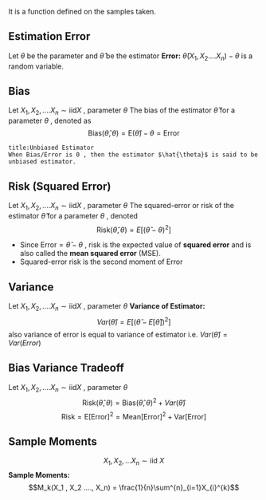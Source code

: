  It is a function defined on the samples taken. 

## Estimation Error 
Let $\theta$ be the parameter and $\hat{\theta}$ be the estimator
**Error:**  $\hat{\theta}(X_1 , X_2 .... X_n) - \theta$ is a random variable.

## Bias 
Let $X_1 , X_2 , .... X_n \sim \text{iid} X$ , parameter $\theta$
The bias of the estimator $\hat{\theta}$ for a parameter $\theta$ , denoted as 
$$\text{Bias}(\hat{\theta} , \theta) = \text{E}(\hat{\theta}) - \theta = \text{Error}$$
```ad-note 
title:Unbiased Estimator 
When Bias/Error is 0 , then the estimator $\hat{\theta}$ is said to be unbiased estimator.
```

## Risk (Squared Error)
Let $X_1 , X_2 , .... X_n \sim \text{iid} X$ , parameter $\theta$
The squared-error or risk of the estimator $\hat{\theta}$ for a parameter $\theta$ , denoted 
$$\text{Risk}(\hat{\theta}, \theta) = {E[(\hat{\theta} - \theta)^2]}$$
- Since $\text{Error} = \hat{\theta} -\theta$ , risk is the expected value of **squared error** and is also called the **mean squared error** (MSE).
- Squared-error risk is the second moment of Error 

## Variance 
Let $X_1 , X_2 , .... X_n \sim \text{iid} X$ , parameter $\theta$
**Variance of Estimator:**
$$Var(\hat{\theta}) = E[(\hat{\theta} - E[\hat{\theta}])^2]$$
also variance of error is equal to variance of estimator i.e. $Var(\hat{\theta}) = Var(Error)$

## Bias Variance Tradeoff 
Let $X_1 , X_2 , .... X_n \sim \text{iid} X$ , parameter $\theta$
$$\text{Risk}(\hat{\theta} , \theta) = \text{Bias}(\hat{\theta} , \theta)^2 + Var(\hat{\theta})$$
$$\text{Risk} = \text{E}[\text{Error}]^2 = \text{Mean}[\text{Error}]^2 + \text{Var}[\text{Error}]$$

## Sample Moments 
$$X_1 , X_2 , ... X_n \sim \text{iid} \ X$$
**Sample Moments:**
$$M_k(X_1 , X_2 ...., X_n) = \frac{1}{n}\sum^{n}_{i=1}X_{i}^{k}$$

